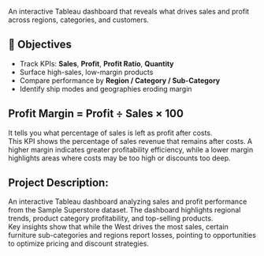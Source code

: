 An interactive Tableau dashboard that reveals what drives sales and profit across regions, categories, and customers.

## 🎯 Objectives
- Track KPIs: **Sales**, **Profit**, **Profit Ratio**, **Quantity**
- Surface high-sales, low-margin products
- Compare performance by **Region / Category / Sub-Category**
- Identify ship modes and geographies eroding margin
## Profit Margin = Profit ÷ Sales × 100
It tells you what percentage of sales is left as profit after costs.  
This KPI shows the percentage of sales revenue that remains after costs. A higher margin indicates greater profitability efficiency, while a lower margin highlights areas where costs may be too high or discounts too deep.

## Project Description:  
An interactive Tableau dashboard analyzing sales and profit performance from the Sample Superstore dataset. The dashboard highlights regional trends, product category profitability, and top-selling products.  
Key insights show that while the West drives the most sales, certain furniture sub-categories and regions report losses, pointing to opportunities to optimize pricing and discount strategies.

